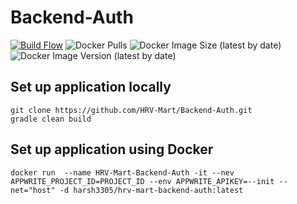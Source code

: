 # Backend-Auth
[![Build Flow](https://github.com/HRV-Mart/Backend-Auth/actions/workflows/build.yml/badge.svg)](https://github.com/HRV-Mart/Backend-Auth/actions/workflows/build.yml)
![Docker Pulls](https://img.shields.io/docker/pulls/harsh3305/hrv-mart-backend-auth)
![Docker Image Size (latest by date)](https://img.shields.io/docker/image-size/harsh3305/hrv-mart-backend-auth)
![Docker Image Version (latest by date)](https://img.shields.io/docker/v/harsh3305/hrv-mart-backend-auth)
## Set up application locally
```
git clone https://github.com/HRV-Mart/Backend-Auth.git
gradle clean build
```
## Set up application using Docker
```
docker run  --name HRV-Mart-Backend-Auth -it --nev APPWRITE_PROJECT_ID=PROJECT_ID --env APPWRITE_APIKEY=--init --net="host" -d harsh3305/hrv-mart-backend-auth:latest
```
